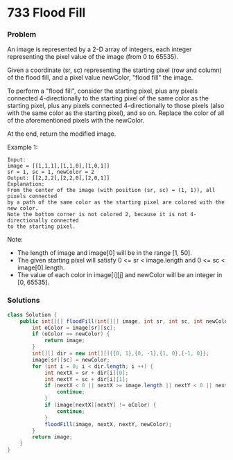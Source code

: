 # 733 Flood Fill

### Problem
An image is represented by a 2-D array of integers, each integer representing the pixel value of the image (from 0 to 65535).

Given a coordinate (sr, sc) representing the starting pixel (row and column) of the flood fill, and a pixel value newColor, "flood fill" the image.

To perform a "flood fill", consider the starting pixel, plus any pixels connected 4-directionally to the starting pixel of the same color as the starting pixel, plus any pixels connected 4-directionally to those pixels (also with the same color as the starting pixel), and so on. Replace the color of all of the aforementioned pixels with the newColor.

At the end, return the modified image.

Example 1:
```
Input: 
image = [[1,1,1],[1,1,0],[1,0,1]]
sr = 1, sc = 1, newColor = 2
Output: [[2,2,2],[2,2,0],[2,0,1]]
Explanation: 
From the center of the image (with position (sr, sc) = (1, 1)), all pixels connected 
by a path of the same color as the starting pixel are colored with the new color.
Note the bottom corner is not colored 2, because it is not 4-directionally connected
to the starting pixel.
```
Note:

* The length of image and image[0] will be in the range [1, 50].
* The given starting pixel will satisfy 0 <= sr < image.length and 0 <= sc < image[0].length.
* The value of each color in image[i][j] and newColor will be an integer in [0, 65535].

### Solutions
```java
class Solution {
    public int[][] floodFill(int[][] image, int sr, int sc, int newColor) {
        int oColor = image[sr][sc];
        if (oColor == newColor) {
            return image;
        }
        int[][] dir = new int[][]{{0, 1},{0, -1},{1, 0},{-1, 0}};
        image[sr][sc] = newColor;
        for (int i = 0; i < dir.length; i ++) {
            int nextX = sr + dir[i][0];
            int nextY = sc + dir[i][1];
            if (nextX < 0 || nextX >= image.length || nextY < 0 || nextY >= image[0].length) {
                continue;
            }
            if (image[nextX][nextY] != oColor) {
                continue;
            }
            floodFill(image, nextX, nextY, newColor);
        }
        return image;
    }
}
```